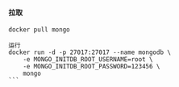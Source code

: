 #### 拉取
```shell
docker pull mongo
```

`````shell
运行
docker run -d -p 27017:27017 --name mongodb \
    -e MONGO_INITDB_ROOT_USERNAME=root \
    -e MONGO_INITDB_ROOT_PASSWORD=123456 \
    mongo
```
